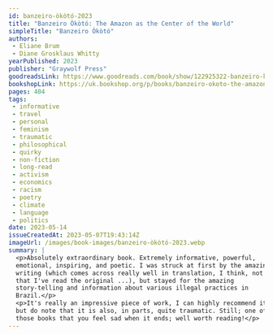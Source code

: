 ```yaml
---
id: banzeiro-òkòtó-2023
title: "Banzeiro Òkòtó: The Amazon as the Center of the World"
simpleTitle: "Banzeiro Òkòtó"
authors: 
 - Eliane Brum 
 - Diane Grosklaus Whitty
yearPublished: 2023
publisher: "Graywolf Press"
goodreadsLink: https://www.goodreads.com/book/show/122925322-banzeiro-k-t
bookshopLink: https://uk.bookshop.org/p/books/banzeiro-okoto-the-amazon-as-the-centre-of-the-world-eliane-brum/7366640?ean=9781911648611
pages: 404
tags: 
 - informative 
 - travel 
 - personal 
 - feminism 
 - traumatic 
 - philosophical 
 - quirky 
 - non-fiction 
 - long-read 
 - activism 
 - economics 
 - racism 
 - poetry 
 - climate 
 - language 
 - politics
date: 2023-05-14
issueCreatedAt: 2023-05-07T19:43:14Z
imageUrl: /images/book-images/banzeiro-òkòtó-2023.webp
summary: | 
  <p>Absolutely extraordinary book. Extremely informative, powerful,
  emotional, inspiring, and poetic. I was struck at first by the amazing
  writing (which comes across really well in translation, I think, not
  that I've read the original ...), but stayed for the amazing
  story-telling and information about various illegal practices in
  Brazil.</p>
  <p>It's really an impressive piece of work, I can highly recommend it,
  but do note that it is also, in parts, quite traumatic. Still; one of
  those books that you feel sad when it ends; well worth reading!</p>
---
```


